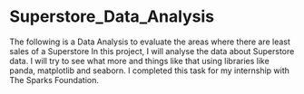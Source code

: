 # Superstore_Data_Analysis
The following is a Data Analysis to evaluate the areas where there are least sales of a Superstore In this project, I will analyse the data about Superstore data. I will try to see what more and things like that using libraries like panda, matplotlib and seaborn. I completed this task for my internship with The Sparks Foundation.
